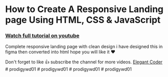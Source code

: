 # How to Create A Responsive Landing page Using HTML, CSS & JavaScript

### [Watch full tutorial on youtube](https://youtu.be/uEGwE-q5xVw)

Complete responsive landing page with clean design i have designed this in figma then converted into html hope you will like it ❤️

Don't forget to like 👍 subscribe the channel for more videos.
[Elegant Coder](https://www.youtube.com/channel/UCD82KIkpQ5dtQYFzxLejzGg)
#   p r o d i g y _ w d _ 0 1  
 #   p r o d i g y _ w d _ 0 1  
 #   p r o d i g y _ w d _ 0 1  
 #   p r o d i g y _ w d _ 0 1  
 